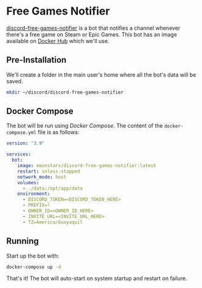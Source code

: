 # Free Games Notifier

[discord-free-games-notifier](https://github.com/moonstar-x/discord-free-games-notifier) is a bot that notifies a channel whenever there's a free game on Steam or Epic Games. This bot has an image available on [Docker Hub](https://hub.docker.com/r/moonstarx/discord-free-games-notifier) which we'll use.

## Pre-Installation

We'll create a folder in the main user's home where all the bot's data will be saved.

```bash
mkdir ~/discord/discord-free-games-notifier
```

## Docker Compose

The bot will be run using *Docker Compose*. The content of the `docker-compose.yml` file is as follows:

```yaml
version: "3.9"

services:
  bot:
    image: moonstarx/discord-free-games-notifier:latest
    restart: unless-stopped
    network_mode: host
    volumes:
      - ./data:/opt/app/data
    environment:
      - DISCORD_TOKEN=<DISCORD_TOKEN_HERE>
      - PREFIX=!
      - OWNER_ID=<OWNER_ID_HERE>
      - INVITE_URL=<INVITE_URL_HERE>
      - TZ=America/Guayaquil
```

## Running

Start up the bot with:

```bash
docker-compose up -d
```

That's it! The bot will auto-start on system startup and restart on failure.
